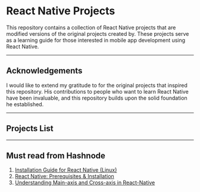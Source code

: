 # React Native Projects

This repository contains a collection of React Native projects that are modified versions of the original projects created by. These projects serve as a learning guide for those interested in mobile app development using React Native.

---

## Acknowledgements

I would like to extend my gratitude to  for the original projects that inspired this repository. His contributions to people who want to learn React Native have been invaluable, and this repository builds upon the solid foundation he established.

---

## Projects List

---

## Must read from Hashnode

1. [Installation Guide for React Native (Linux)](https://josephjosedev.hashnode.dev/installation-guide-for-react-native-linux)
2. [React Native: Prerequisites & Installation](https://mohitharge.hashnode.dev/react-native-prerequisites-installation)
3. [Understanding Main-axis and Cross-axis in React-Native](https://sharetogrow.hashnode.dev/introduction-to-stylesheet-and-understanding-main-axis-and-cross-axis-in-react-native)
